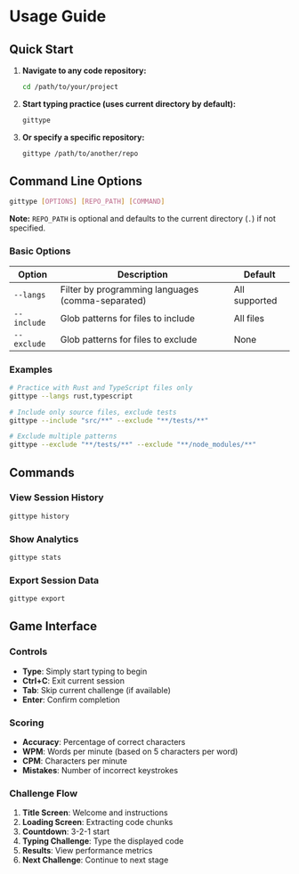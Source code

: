 # Usage Guide

## Quick Start

1. **Navigate to any code repository:**
   ```bash
   cd /path/to/your/project
   ```

2. **Start typing practice (uses current directory by default):**
   ```bash
   gittype
   ```

3. **Or specify a specific repository:**
   ```bash
   gittype /path/to/another/repo
   ```

## Command Line Options

```bash
gittype [OPTIONS] [REPO_PATH] [COMMAND]
```

**Note:** `REPO_PATH` is optional and defaults to the current directory (`.`) if not specified.

### Basic Options

| Option | Description | Default |
|--------|-------------|---------|
| `--langs` | Filter by programming languages (comma-separated) | All supported |
| `--include` | Glob patterns for files to include | All files |
| `--exclude` | Glob patterns for files to exclude | None |

### Examples

```bash
# Practice with Rust and TypeScript files only
gittype --langs rust,typescript

# Include only source files, exclude tests
gittype --include "src/**" --exclude "**/tests/**"

# Exclude multiple patterns
gittype --exclude "**/tests/**" --exclude "**/node_modules/**"
```

## Commands

### View Session History
```bash
gittype history
```

### Show Analytics
```bash
gittype stats
```

### Export Session Data
```bash
gittype export
```

## Game Interface

### Controls

- **Type**: Simply start typing to begin
- **Ctrl+C**: Exit current session
- **Tab**: Skip current challenge (if available)
- **Enter**: Confirm completion

### Scoring

- **Accuracy**: Percentage of correct characters
- **WPM**: Words per minute (based on 5 characters per word)
- **CPM**: Characters per minute
- **Mistakes**: Number of incorrect keystrokes

### Challenge Flow

1. **Title Screen**: Welcome and instructions
2. **Loading Screen**: Extracting code chunks
3. **Countdown**: 3-2-1 start
4. **Typing Challenge**: Type the displayed code
5. **Results**: View performance metrics
6. **Next Challenge**: Continue to next stage